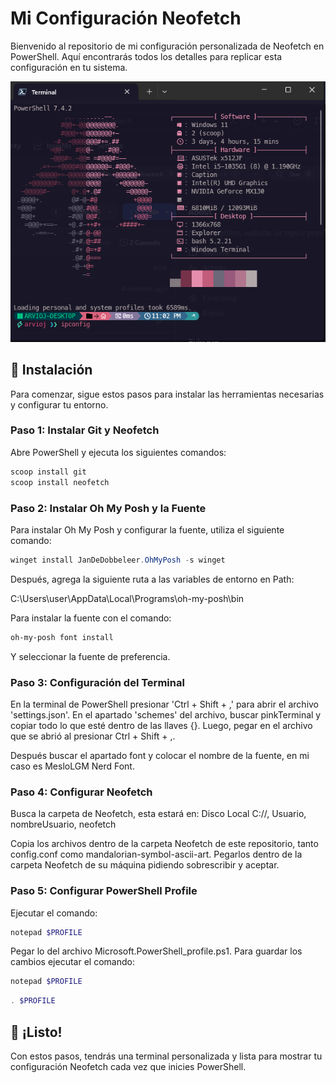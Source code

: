 # Mi Configuración Neofetch

Bienvenido al repositorio de mi configuración personalizada de Neofetch en PowerShell. Aquí encontrarás todos los detalles para replicar esta configuración en tu sistema.

![Imagen preview de mi configuración de Neofetch en PowerShell](https://github.com/ARVIOJ/mi-configuracion-neofetch/blob/main/preview.png)

## 🚀 Instalación

Para comenzar, sigue estos pasos para instalar las herramientas necesarias y configurar tu entorno.

### Paso 1: Instalar Git y Neofetch

Abre PowerShell y ejecuta los siguientes comandos:

```powershell
scoop install git
scoop install neofetch
```

### Paso 2: Instalar Oh My Posh y la Fuente
Para instalar Oh My Posh y configurar la fuente, utiliza el siguiente comando:

```powershell
winget install JanDeDobbeleer.OhMyPosh -s winget
```

Después, agrega la siguiente ruta a las variables de entorno en Path:

C:\Users\user\AppData\Local\Programs\oh-my-posh\bin

Para instalar la fuente con el comando:

```powershell
oh-my-posh font install
```

Y seleccionar la fuente de preferencia.

### Paso 3: Configuración del Terminal

En la terminal de PowerShell presionar 'Ctrl + Shift + ,' para abrir el archivo 'settings.json'. En el apartado 'schemes' del archivo, buscar pinkTerminal y copiar todo lo que esté dentro de las llaves {}. Luego, pegar en el archivo que se abrió al presionar Ctrl + Shift + ,.

Después buscar el apartado font y colocar el nombre de la fuente, en mi caso es MesloLGM Nerd Font.

### Paso 4: Configurar Neofetch

Busca la carpeta de Neofetch, esta estará en:
Disco Local C://, Usuario, nombreUsuario, neofetch

Copia los archivos dentro de la carpeta Neofetch de este repositorio, tanto config.conf como mandalorian-symbol-ascii-art. Pegarlos dentro de la carpeta Neofetch de su máquina pidiendo sobrescribir y aceptar.

### Paso 5: Configurar PowerShell Profile

Ejecutar el comando:

```powershell
notepad $PROFILE
```

Pegar lo del archivo Microsoft.PowerShell_profile.ps1. Para guardar los cambios ejecutar el comando:

```powershell
notepad $PROFILE
```

```powershell
. $PROFILE
```

## 🌟 ¡Listo!
Con estos pasos, tendrás una terminal personalizada y lista para mostrar tu configuración Neofetch cada vez que inicies PowerShell.
